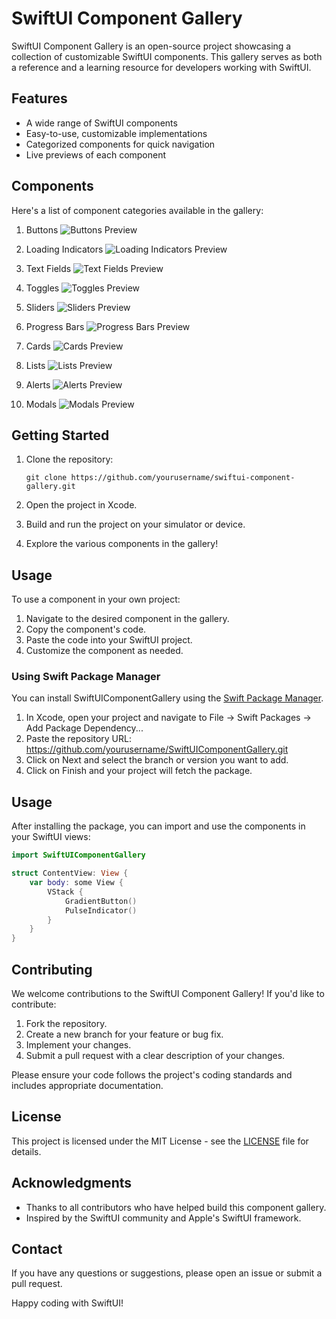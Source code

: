 # SwiftUI Component Gallery

SwiftUI Component Gallery is an open-source project showcasing a collection of customizable SwiftUI components. This gallery serves as both a reference and a learning resource for developers working with SwiftUI.

## Features

- A wide range of SwiftUI components
- Easy-to-use, customizable implementations
- Categorized components for quick navigation
- Live previews of each component

## Components

Here's a list of component categories available in the gallery:

1. Buttons
   ![Buttons Preview](path/to/buttons.gif)

2. Loading Indicators
   ![Loading Indicators Preview](path/to/loading-indicators.gif)

3. Text Fields
   ![Text Fields Preview](path/to/text-fields.gif)

4. Toggles
   ![Toggles Preview](path/to/toggles.gif)

5. Sliders
   ![Sliders Preview](path/to/sliders.gif)

6. Progress Bars
   ![Progress Bars Preview](path/to/progress-bars.gif)

7. Cards
   ![Cards Preview](path/to/cards.gif)

8. Lists
   ![Lists Preview](path/to/lists.gif)

9. Alerts
   ![Alerts Preview](path/to/alerts.gif)

10. Modals
    ![Modals Preview](path/to/modals.gif)

## Getting Started

1. Clone the repository:
   ```
   git clone https://github.com/yourusername/swiftui-component-gallery.git
   ```

2. Open the project in Xcode.

3. Build and run the project on your simulator or device.

4. Explore the various components in the gallery!

## Usage

To use a component in your own project:

1. Navigate to the desired component in the gallery.
2. Copy the component's code.
3. Paste the code into your SwiftUI project.
4. Customize the component as needed.

### Using Swift Package Manager

You can install SwiftUIComponentGallery using the [Swift Package Manager](https://swift.org/package-manager/).

1. In Xcode, open your project and navigate to File → Swift Packages → Add Package Dependency...
2. Paste the repository URL: https://github.com/yourusername/SwiftUIComponentGallery.git
3. Click on Next and select the branch or version you want to add.
4. Click on Finish and your project will fetch the package.

## Usage

After installing the package, you can import and use the components in your SwiftUI views:

```swift
import SwiftUIComponentGallery

struct ContentView: View {
    var body: some View {
        VStack {
            GradientButton()
            PulseIndicator()
        }
    }
}
```

## Contributing

We welcome contributions to the SwiftUI Component Gallery! If you'd like to contribute:

1. Fork the repository.
2. Create a new branch for your feature or bug fix.
3. Implement your changes.
4. Submit a pull request with a clear description of your changes.

Please ensure your code follows the project's coding standards and includes appropriate documentation.

## License

This project is licensed under the MIT License - see the [LICENSE](LICENSE) file for details.

## Acknowledgments

- Thanks to all contributors who have helped build this component gallery.
- Inspired by the SwiftUI community and Apple's SwiftUI framework.

## Contact

If you have any questions or suggestions, please open an issue or submit a pull request.

Happy coding with SwiftUI!